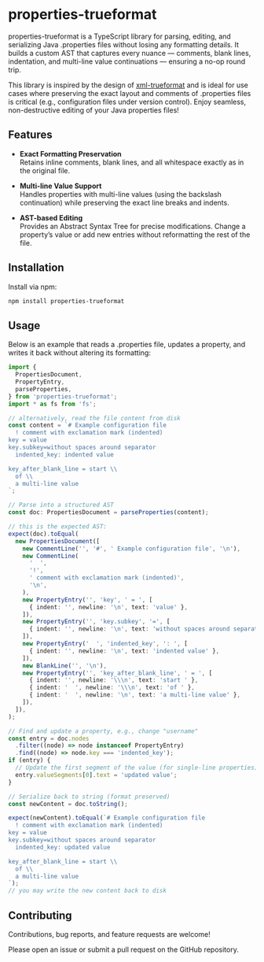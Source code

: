 # properties-trueformat

properties-trueformat is a TypeScript library for parsing, editing, and serializing Java .properties files without losing any formatting details.
It builds a custom AST that captures every nuance — comments, blank lines, indentation, and multi-line value continuations — ensuring a no-op round trip.

This library is inspired by the design of [xml-trueformat](https://github.com/daniel-sc/xml-trueformat) and is ideal for use cases where preserving the exact layout and comments of .properties files is critical (e.g., configuration files under version control).
Enjoy seamless, non-destructive editing of your Java properties files!

## Features

- **Exact Formatting Preservation** \
  Retains inline comments, blank lines, and all whitespace exactly as in the original file.

- **Multi-line Value Support** \
  Handles properties with multi-line values (using the backslash continuation) while preserving the exact line breaks and indents.

- **AST-based Editing** \
  Provides an Abstract Syntax Tree for precise modifications. Change a property’s value or add new entries without reformatting the rest of the file.

## Installation

Install via npm:

```bash
npm install properties-trueformat
```

## Usage

Below is an example that reads a .properties file, updates a property, and writes it back without altering its formatting:

```ts
import {
  PropertiesDocument,
  PropertyEntry,
  parseProperties,
} from 'properties-trueformat';
import * as fs from 'fs';

// alternatively, read the file content from disk
const content = `# Example configuration file
  ! comment with exclamation mark (indented)
key = value
key.subkey=without spaces around separator
  indented_key: indented value

key_after_blank_line = start \\
  of \\
  a multi-line value
`;

// Parse into a structured AST
const doc: PropertiesDocument = parseProperties(content);

// this is the expected AST:
expect(doc).toEqual(
  new PropertiesDocument([
    new CommentLine('', '#', ' Example configuration file', '\n'),
    new CommentLine(
      '  ',
      '!',
      ' comment with exclamation mark (indented)',
      '\n',
    ),
    new PropertyEntry('', 'key', ' = ', [
      { indent: '', newline: '\n', text: 'value' },
    ]),
    new PropertyEntry('', 'key.subkey', '=', [
      { indent: '', newline: '\n', text: 'without spaces around separator' },
    ]),
    new PropertyEntry('  ', 'indented_key', ': ', [
      { indent: '', newline: '\n', text: 'indented value' },
    ]),
    new BlankLine('', '\n'),
    new PropertyEntry('', 'key_after_blank_line', ' = ', [
      { indent: '', newline: '\\\n', text: 'start ' },
      { indent: '  ', newline: '\\\n', text: 'of ' },
      { indent: '  ', newline: '\n', text: 'a multi-line value' },
    ]),
  ]),
);

// Find and update a property, e.g., change "username"
const entry = doc.nodes
  .filter((node) => node instanceof PropertyEntry)
  .find((node) => node.key === 'indented_key');
if (entry) {
  // Update the first segment of the value (for single-line properties)
  entry.valueSegments[0].text = 'updated value';
}

// Serialize back to string (format preserved)
const newContent = doc.toString();

expect(newContent).toEqual(`# Example configuration file
  ! comment with exclamation mark (indented)
key = value
key.subkey=without spaces around separator
  indented_key: updated value

key_after_blank_line = start \\
  of \\
  a multi-line value
`);
// you may write the new content back to disk
```

## Contributing

Contributions, bug reports, and feature requests are welcome!

Please open an issue or submit a pull request on the GitHub repository.
